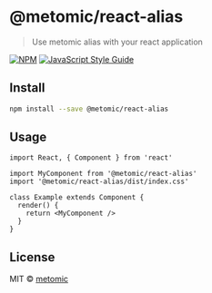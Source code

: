 # @metomic/react-alias

> Use metomic alias with your react application

[![NPM](https://img.shields.io/npm/v/@metomic/react-alias.svg)](https://www.npmjs.com/package/@metomic/react-alias) [![JavaScript Style Guide](https://img.shields.io/badge/code_style-standard-brightgreen.svg)](https://standardjs.com)

## Install

```bash
npm install --save @metomic/react-alias
```

## Usage

```tsx
import React, { Component } from 'react'

import MyComponent from '@metomic/react-alias'
import '@metomic/react-alias/dist/index.css'

class Example extends Component {
  render() {
    return <MyComponent />
  }
}
```

## License

MIT © [metomic](https://github.com/metomic)
